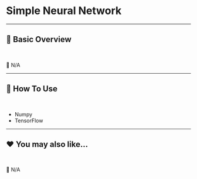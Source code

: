 # Simple Neural Network


***
## 📘 Basic Overview


<br>

🚫 N/A

***
## 🚀 How To Use

<br>

- Numpy
- TensorFlow


***
## ❤️ You may also like...

<br>

🚫 N/A
